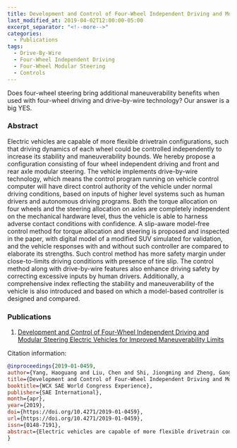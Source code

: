 ```yaml
---
title: Development and Control of Four-Wheel Independent Driving and Modular Steering Electric Vehicles for Improved Maneuverability Limits
last_modified_at: 2019-04-02T12:00:00-05:00
excerpt_separator: "<!--more-->"
categories:
  - Publications
tags:
  - Drive-By-Wire
  - Four-Wheel Independent Driving
  - Four-Wheel Modular Steering
  - Controls
---
```


Does four-wheel steering bring additional maneuverability benefits when used with four-wheel driving and drive-by-wire technology? Our answer is a big YES.

<!--more-->

### Abstract

Electric vehicles are capable of more flexible drivetrain configurations, such that driving dynamics of each wheel could be controlled independently to increase its stability and maneuverability bounds. We hereby propose a configuration consisting of four wheel independent driving and front and rear axle modular steering. The vehicle implements drive-by-wire technology, which means the control program running on vehicle control computer will have direct control authority of the vehicle under normal driving conditions, based on inputs of higher level systems such as human drivers and autonomous driving programs. Both the torque allocation on four wheels and the steering allocation on axles are completely independent on the mechanical hardware level, thus the vehicle is able to harness adverse contact conditions with confidence. A slip-aware model-free control method for torque allocation and steering is proposed and inspected in the paper, with digital model of a modified SUV simulated for validation, and the vehicle responses with and without such controller are compared to elaborate its strengths. Such control method has more safety margin under close-to-limits driving conditions with presence of tire slip. The control method along with drive-by-wire features also enhance driving safety by correcting excessive inputs by human drivers. Additionally, a comprehensive index reflecting the stability and maneuverability of the vehicle is also introduced and based on which a model-based controller is designed and compared.

### Publications

1. [Development and Control of Four-Wheel Independent Driving and Modular Steering Electric Vehicles for Improved Maneuverability Limits](https://www.sae.org/publications/technical-papers/content/2019-01-0459/)

Citation information:
```bibtex
@inproceedings{2019-01-0459,
author={Yang, Haoguang and Liu, Chen and Shi, Jiongming and Zheng, Gangtie},
title={Development and Control of Four-Wheel Independent Driving and Modular Steering Electric Vehicles for Improved Maneuverability Limits},
booktitle={WCX SAE World Congress Experience},
publisher={SAE International},
month={apr},
year={2019},
doi={https://doi.org/10.4271/2019-01-0459},
url={https://doi.org/10.4271/2019-01-0459},
issn={0148-7191},
abstract={Electric vehicles are capable of more flexible drivetrain configurations, such that driving dynamics of each wheel could be controlled independently to increase its stability and maneuverability bounds. We hereby propose a configuration consisting of four wheel independent driving and front and rear axle modular steering. The vehicle implements drive-by-wire technology, which means the control program running on vehicle control computer will have direct control authority of the vehicle under normal driving conditions, based on inputs of higher level systems such as human drivers and autonomous driving programs. Both the torque allocation on four wheels and the steering allocation on axles are completely independent on the mechanical hardware level, thus the vehicle is able to harness adverse contact conditions with confidence. A slip-aware model-free control method for torque allocation and steering is proposed and inspected in the paper, with digital model of a modified SUV simulated for validation, and the vehicle responses with and without such controller are compared to elaborate its strengths. Such control method has more safety margin under close-to-limits driving conditions with presence of tire slip. The control method along with drive-by-wire features also enhance driving safety by correcting excessive inputs by human drivers. Additionally, a comprehensive index reflecting the stability and maneuverability of the vehicle is also introduced and based on which a model-based controller is designed and compared.}
}
```